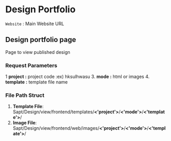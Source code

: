 # Design Portfolio

`Website` : Main Website URL  

## Design portfolio page

Page to view published design 

### Request Parameters
1  **project :** project code :ex) hksulhwasu
3. **mode :** html or images
4. **template :** template file name


### File Path Struct 
  1) **Template File**: Sapt/Design/view/frontend/templates/**<'project'>**/**<'mode'>**/**<'template'>**/ 
  2) **Image File**: Sapt/Design/view/frontend/web/images/**<'project'>**/**<'mode'>**/**<'template'>**/
